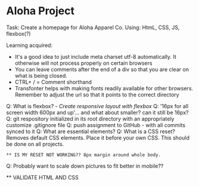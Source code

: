 # Aloha Project

Task: Create a homepage for Aloha Apparel Co.
Using: HtmL, CSS, JS, flexbox(?)

Learning acquired:
- It's a good idea to just include meta charset utf-8 automatically.  It otherwise will not process properly on certain browsers
- You can leave comments after the end of a div so that you are clear on what is being closed.
- CTRL+ / = Comment shorthand
- Transfonter helps with making fonts readily available for other browsers. Remember to adjust the url so that it points to the correct directory

Q: What is flexbox? - *Create responsive layout with flexbox*
Q: '16px for all screen width 600px and up'... and what about smaller? can it still be 16px?
Q: git respository initialized in its root directory with an appropriately customize .gitignore file
Q: push assignment to GitHub - with all commits synced to it
Q: What are essential elements?
Q: What is a CSS reset? 
    Removes default CSS elements.  Place it before your own CSS.  This should be done on all projects.

    ** IS MY RESET NOT WORKING?? 8px margin around whole body.
Q: Probably want to scale down pictures to fit better in mobile??

** VALIDATE HTML AND CSS